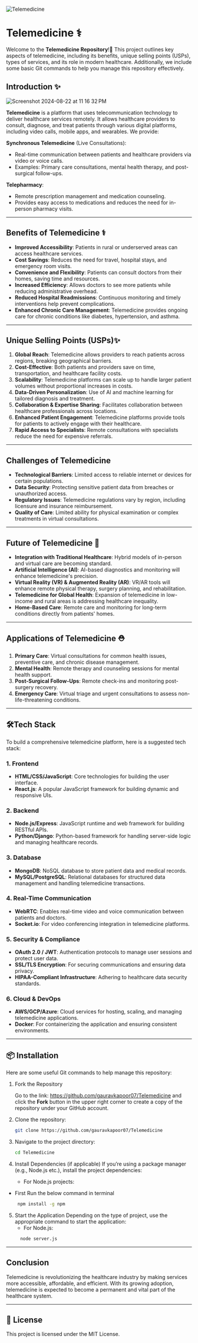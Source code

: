 ![Telemedicine](https://github.com/user-attachments/assets/d3cf8baa-8fd6-4ae9-ae13-cc817dd0ec03)
# Telemedicine ⚕️ 


Welcome to the **Telemedicine Repository**!📶 This project outlines key aspects of telemedicine, including its benefits, unique selling points (USPs), types of services, and its role in modern healthcare. Additionally, we include some basic Git commands to help you manage this repository effectively.

## Introduction ✨
![Screenshot 2024-08-22 at 11 16 32 PM](https://github.com/user-attachments/assets/cbdc3080-8dd2-4ff2-90e0-960508846b14)


**Telemedicine** is a platform that uses telecommunication technology to deliver healthcare services remotely. It allows healthcare providers to consult, diagnose, and treat patients through various digital platforms, including video calls, mobile apps, and wearables. We provide:

**Synchronous Telemedicine** (Live Consultations):
- Real-time communication between patients and healthcare providers via video or voice calls.
- Examples: Primary care consultations, mental health therapy, and post-surgical follow-ups.

**Telepharmacy**:
- Remote prescription management and medication counseling.
- Provides easy access to medications and reduces the need for in-person pharmacy visits.

---

## Benefits of Telemedicine ⚕️

- **Improved Accessibility**: Patients in rural or underserved areas can access healthcare services.
- **Cost Savings**: Reduces the need for travel, hospital stays, and emergency room visits.
- **Convenience and Flexibility**: Patients can consult doctors from their homes, saving time and resources.
- **Increased Efficiency**: Allows doctors to see more patients while reducing administrative overhead.
- **Reduced Hospital Readmissions**: Continuous monitoring and timely interventions help prevent complications.
- **Enhanced Chronic Care Management**: Telemedicine provides ongoing care for chronic conditions like diabetes, hypertension, and asthma.

---

## Unique Selling Points (USPs)✨

1. **Global Reach**: Telemedicine allows providers to reach patients across regions, breaking geographical barriers.
2. **Cost-Effective**: Both patients and providers save on time, transportation, and healthcare facility costs.
3. **Scalability**: Telemedicine platforms can scale up to handle larger patient volumes without proportional increases in costs.
4. **Data-Driven Personalization**: Use of AI and machine learning for tailored diagnosis and treatment.
5. **Collaboration & Expertise Sharing**: Facilitates collaboration between healthcare professionals across locations.
6. **Enhanced Patient Engagement**: Telemedicine platforms provide tools for patients to actively engage with their healthcare.
7. **Rapid Access to Specialists**: Remote consultations with specialists reduce the need for expensive referrals.

---

## Challenges of Telemedicine

- **Technological Barriers**: Limited access to reliable internet or devices for certain populations.
- **Data Security**: Protecting sensitive patient data from breaches or unauthorized access.
- **Regulatory Issues**: Telemedicine regulations vary by region, including licensure and insurance reimbursement.
- **Quality of Care**: Limited ability for physical examination or complex treatments in virtual consultations.

---

## Future of Telemedicine 💉

- **Integration with Traditional Healthcare**: Hybrid models of in-person and virtual care are becoming standard.
- **Artificial Intelligence (AI)**: AI-based diagnostics and monitoring will enhance telemedicine's precision.
- **Virtual Reality (VR) & Augmented Reality (AR)**: VR/AR tools will enhance remote physical therapy, surgery planning, and rehabilitation.
- **Telemedicine for Global Health**: Expansion of telemedicine in low-income and rural areas is addressing healthcare inequality.
- **Home-Based Care**: Remote care and monitoring for long-term conditions directly from patients' homes.

---

## Applications of Telemedicine ⛑️

1. **Primary Care**: Virtual consultations for common health issues, preventive care, and chronic disease management.
2. **Mental Health**: Remote therapy and counseling sessions for mental health support.
3. **Post-Surgical Follow-Ups**: Remote check-ins and monitoring post-surgery recovery.
4. **Emergency Care**: Virtual triage and urgent consultations to assess non-life-threatening conditions.

---
 ## 🛠️Tech Stack

To build a comprehensive telemedicine platform, here is a suggested tech stack:

### 1. **Frontend**
- **HTML/CSS/JavaScript**: Core technologies for building the user interface.
- **React.js**: A popular JavaScript framework for building dynamic and responsive UIs.

### 2. **Backend**
- **Node.js/Express**: JavaScript runtime and web framework for building RESTful APIs.
- **Python/Django**: Python-based framework for handling server-side logic and managing healthcare records.
  
### 3. **Database**
- **MongoDB**: NoSQL database to store patient data and medical records.
- **MySQL/PostgreSQL**: Relational databases for structured data management and handling telemedicine transactions.
  
### 4. **Real-Time Communication**
- **WebRTC**: Enables real-time video and voice communication between patients and doctors.
- **Socket.io**: For video conferencing integration in telemedicine platforms.

### 5. **Security & Compliance**
- **OAuth 2.0 / JWT**: Authentication protocols to manage user sessions and protect user data.
- **SSL/TLS Encryption**: For securing communications and ensuring data privacy.
- **HIPAA-Compliant Infrastructure**: Adhering to healthcare data security standards.

### 6. **Cloud & DevOps**
- **AWS/GCP/Azure**: Cloud services for hosting, scaling, and managing telemedicine applications.
- **Docker**: For containerizing the application and ensuring consistent environments.

---
## 📦 Installation

Here are some useful Git commands to help manage this repository:

1. Fork the Repository

   Go to the link: https://github.com/gauravkapoor07/Telemedicine and click the **Fork** button in the upper right corner to create a copy of the repository under your GitHub account.

2. Clone the repository:
    ```bash
    git clone https://github.com/gauravkapoor07/Telemedicine
    ```
3. Navigate to the project directory:
    ```bash
    cd Telemedicine
    ```
4.	Install Dependencies (if applicable)
If you’re using a package manager (e.g., Node.js etc.), install the project dependencies:
	-	For Node.js projects:
   - First Run the below command in terminal
  	 ```bash
  	  npm install -g npm
     ```
5.	Start the Application
Depending on the type of project, use the appropriate command to start the application:
	-	For Node.js:
    ```bash
      node server.js
    ```
---

## Conclusion

Telemedicine is revolutionizing the healthcare industry by making services more accessible, affordable, and efficient. With its growing adoption, telemedicine is expected to become a permanent and vital part of the healthcare system.

---

## 📜 License

This project is licensed under the MIT License.


 	
